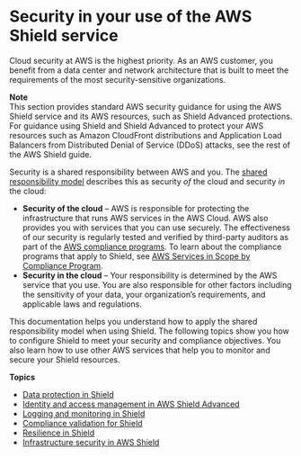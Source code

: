 # Security in your use of the AWS Shield service<a name="shd-security"></a>

Cloud security at AWS is the highest priority\. As an AWS customer, you benefit from a data center and network architecture that is built to meet the requirements of the most security\-sensitive organizations\.

**Note**  
This section provides standard AWS security guidance for using the AWS Shield service and its AWS resources, such as Shield Advanced protections\.   
For guidance using Shield and Shield Advanced to protect your AWS resources such as Amazon CloudFront distributions and Application Load Balancers from Distributed Denial of Service \(DDoS\) attacks, see the rest of the AWS Shield guide\. 

Security is a shared responsibility between AWS and you\. The [shared responsibility model](https://aws.amazon.com/compliance/shared-responsibility-model/) describes this as security *of* the cloud and security *in* the cloud:
+ **Security of the cloud** – AWS is responsible for protecting the infrastructure that runs AWS services in the AWS Cloud\. AWS also provides you with services that you can use securely\. The effectiveness of our security is regularly tested and verified by third\-party auditors as part of the [AWS compliance programs](https://aws.amazon.com/compliance/programs/)\. To learn about the compliance programs that apply to Shield, see [AWS Services in Scope by Compliance Program](https://aws.amazon.com/compliance/services-in-scope/)\.
+ **Security in the cloud** – Your responsibility is determined by the AWS service that you use\. You are also responsible for other factors including the sensitivity of your data, your organization’s requirements, and applicable laws and regulations\. 

This documentation helps you understand how to apply the shared responsibility model when using Shield\. The following topics show you how to configure Shield to meet your security and compliance objectives\. You also learn how to use other AWS services that help you to monitor and secure your Shield resources\. 

**Topics**
+ [Data protection in Shield](shd-data-protection.md)
+ [Identity and access management in AWS Shield Advanced](shd-auth-and-access-control.md)
+ [Logging and monitoring in Shield](shd-incident-response.md)
+ [Compliance validation for Shield](shd-security-compliance.md)
+ [Resilience in Shield](shd-disaster-recovery-resiliency.md)
+ [Infrastructure security in AWS Shield](shd-infrastructure-security.md)